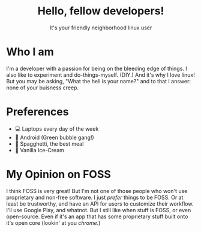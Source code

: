 <div align="center">
  <h1>Hello, fellow developers!</h1>
  <p>It's your friendly neighborhood linux user</p>
</div>

# Who I am
I'm a developer with a passion for being on the bleeding edge of things. I also like to experiment and do-things-myself. (DIY.) And it's why I love linux! But you may be asking, "What the hell is your name?" and to that I answer: none of your buisness creep.

# Preferences
- 💻 Laptops every day of the week
- 🤖 Android (Green bubble gang!)
- 🍝 Spagghetti, the best meal
- 🌸 Vanilla Ice-Cream

# My Opinion on FOSS
I think FOSS is very great! But I'm not one of those people who won't use proprietary and non-free software. I just _prefer_ things to be FOSS. Or at least be trustworthy, and have an API for users to customize their workflow. I'll use Google Play, and whatnot. But I still like when stuff is FOSS, or even open-source. Even if it's an app that has some proprietary stuff built onto it's open core (lookin' at you _chrome_.)
